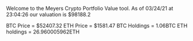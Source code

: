 Welcome to the Meyers Crypto Portfolio Value tool. 
As of 03/24/21 at 23:04:26 our valuation is $98188.2 

BTC Price = $52407.32
 ETH Price = $1581.47
BTC Holdings = 1.06BTC
 ETH holdings = 26.960005962ETH 
